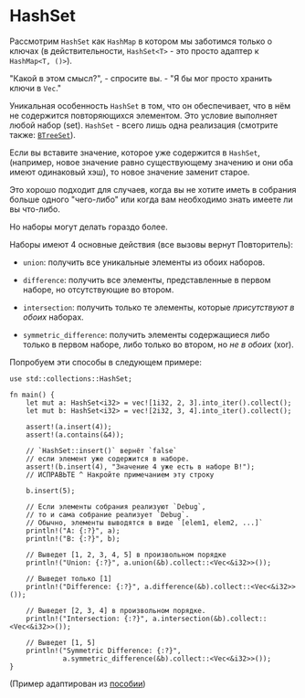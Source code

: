 # HashSet

Рассмотрим `HashSet` как `HashMap` в 
котором мы заботимся только о ключах (в действительности,
`HashSet<T>` - это просто адаптер к 
`HashMap<T, ()>`).

"Какой в этом смысл?", - спросите вы. - "Я бы мог просто хранить 
ключи в `Vec`."

Уникальная особенность `HashSet` в том, что он 
обеспечивает, что в нём не содержится повторяющихся элементом. 
Это условие выполняет любой набор (set). `HashSet` - 
всего лишь одна реализация (смотрите также: 
[`BTreeSet`](https://doc.rust-lang.org/std/collections/struct.BTreeSet.html)).

Если вы вставите значение, которое уже содержится в 
`HashSet`, (например, новое значение равно 
существующему значению и они оба имеют одинаковый хэш), то 
новое значение заменит старое.

Это хорошо подходит для случаев, когда вы не хотите иметь в 
собрания больше одного "чего-либо" или когда вам необходимо 
знать имеете ли вы что-либо.

Но наборы могут делать гораздо более.

Наборы имеют 4 основные действия (все вызовы вернут Повторитель):

- `union`: получить все уникальные элементы из обоих наборов.

- `difference`: получить все элементы, представленные в первом наборе, но отсутствующие во втором.

- `intersection`: получить только те элементы, которые *присутствуют в обоих* наборах.

- `symmetric_difference`: получить элементы 
    содержащиеся либо только в первом наборе, либо только во 
    втором, но *не в обоих* (xor).

Попробуем эти способы в следующем примере:

```rust,editable,ignore,mdbook-runnable
use std::collections::HashSet;

fn main() {
    let mut a: HashSet<i32> = vec![1i32, 2, 3].into_iter().collect();
    let mut b: HashSet<i32> = vec![2i32, 3, 4].into_iter().collect();

    assert!(a.insert(4));
    assert!(a.contains(&4));

    // `HashSet::insert()` вернёт `false`
    // если элемент уже содержится в наборе.
    assert!(b.insert(4), "Значение 4 уже есть в наборе B!");
    // ИСПРАВЬТЕ ^ Накройте примечанием эту строку

    b.insert(5);

    // Если элементы собрания реализуют `Debug`,
    // то и сама собрание реализует `Debug`.
    // Обычно, элементы выводятся в виде `[elem1, elem2, ...]`
    println!("A: {:?}", a);
    println!("B: {:?}", b);

    // Выведет [1, 2, 3, 4, 5] в произвольном порядке
    println!("Union: {:?}", a.union(&b).collect::<Vec<&i32>>());

    // Выведет только [1]
    println!("Difference: {:?}", a.difference(&b).collect::<Vec<&i32>>());

    // Выведет [2, 3, 4] в произвольном порядке.
    println!("Intersection: {:?}", a.intersection(&b).collect::<Vec<&i32>>());

    // Выведет [1, 5]
    println!("Symmetric Difference: {:?}",
             a.symmetric_difference(&b).collect::<Vec<&i32>>());
}
```

(Пример адаптирован из [пособии](https://doc.rust-lang.org/std/collections/struct.HashSet.html#method.difference))
